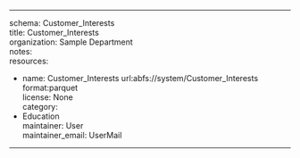 


---  
schema: Customer_Interests  
title: Customer_Interests  
organization: Sample Department  
notes:   
resources:  
- name: Customer_Interests 
 url:abfs://system/Customer_Interests 
 format:parquet  
license: None  
category:
 - Education  
maintainer: User  
maintainer_email: UserMail  
---